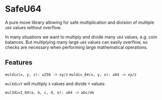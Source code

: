 # SafeU64

A pure move library allowing for safe multiplication and division of multiple `u64` values without overflow.

In many situations we want to multiply and divide many `u64` values, e.g. coin balances. But multiplying many large `u64` values can easily overflow, so checks are necessary when performing large mathematical operations.

## Features

`muldiv(x, y, z): u256 -> xy/z`
`muldiv_64(x, y, x): u64 -> xy/z`

`mulXdivY` will multiply `X` values and divide `Y` values:

`mul3div2_64(a, b, c, d, e): u64 -> abc/de`
